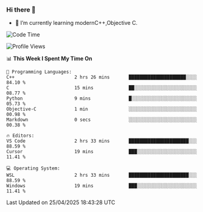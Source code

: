 ### Hi there 👋
- 🌱 I’m currently learning modernC++,Objective C.
<!--
**Asukaki7/Asukaki7** is a ✨ _special_ ✨ repository because its `README.md` (this file) appears on your GitHub profile.

Here are some ideas to get you started:

- 🔭 I’m currently working on ...
- 🌱 I’m currently learning ...
- 👯 I’m looking to collaborate on ...
- 🤔 I’m looking for help with ...
- 💬 Ask me about ...
- 📫 How to reach me: ...
- 😄 Pronouns: ...
- ⚡ Fun fact: ...
-->
<!--START_SECTION:waka-->
![Code Time](http://img.shields.io/badge/Code%20Time-532%20hrs%2023%20mins-blue)

![Profile Views](http://img.shields.io/badge/Profile%20Views-1-blue)

📊 **This Week I Spent My Time On** 

```text
💬 Programming Languages: 
C++                      2 hrs 26 mins       █████████████████████░░░░   84.10 % 
C                        15 mins             ██░░░░░░░░░░░░░░░░░░░░░░░   08.77 % 
Python                   9 mins              █░░░░░░░░░░░░░░░░░░░░░░░░   05.73 % 
Objective-C              1 min               ░░░░░░░░░░░░░░░░░░░░░░░░░   00.98 % 
Markdown                 0 secs              ░░░░░░░░░░░░░░░░░░░░░░░░░   00.38 % 

🔥 Editors: 
VS Code                  2 hrs 33 mins       ██████████████████████░░░   88.59 % 
Cursor                   19 mins             ███░░░░░░░░░░░░░░░░░░░░░░   11.41 % 

💻 Operating System: 
WSL                      2 hrs 33 mins       ██████████████████████░░░   88.59 % 
Windows                  19 mins             ███░░░░░░░░░░░░░░░░░░░░░░   11.41 % 
```


 Last Updated on 25/04/2025 18:43:28 UTC
<!--END_SECTION:waka-->
